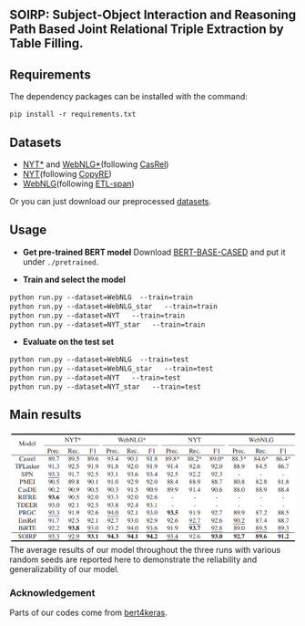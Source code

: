 ##  SOIRP: Subject-Object Interaction and Reasoning Path Based Joint Relational Triple Extraction by Table Filling.


## Requirements
The dependency packages can be installed with the command:
```
pip install -r requirements.txt
```
## Datasets  
  
- [NYT*](https://github.com/weizhepei/CasRel/tree/master/data/NYT) and [WebNLG*](https://github.com/weizhepei/CasRel/tree/master/data/WebNLG)(following [CasRel](https://github.com/weizhepei/CasRel))  
- [NYT](https://drive.google.com/file/d/1kAVwR051gjfKn3p6oKc7CzNT9g2Cjy6N/view)(following [CopyRE](https://github.com/xiangrongzeng/copy_re))  
- [WebNLG](https://github.com/yubowen-ph/JointER/tree/master/dataset/WebNLG/data)(following [ETL-span](https://github.com/yubowen-ph/JointER))  
  
Or you can just download our preprocessed [datasets](https://drive.google.com/file/d/1ySRSN0EkQ4Qdi-VIQnwfJwofV6AJe9Bs/view?usp=drive_link).

## Usage
* **Get pre-trained BERT model**
Download [BERT-BASE-CASED](https://huggingface.co/bert-base-cased) and put it under `./pretrained`.

* **Train and select the model**
```
python run.py --dataset=WebNLG  --train=train
python run.py --dataset=WebNLG_star   --train=train
python run.py --dataset=NYT   --train=train
python run.py --dataset=NYT_star   --train=train
```

* **Evaluate on the test set**
```
python run.py --dataset=WebNLG  --train=test
python run.py --dataset=WebNLG_star   --train=test
python run.py --dataset=NYT   --train=test
python run.py --dataset=NYT_star   --train=test
```
## Main results
![](./Main_results.png)
The average results of our model throughout the three runs with various random seeds are reported here to demonstrate the reliability and generalizability of our model.

### Acknowledgement
Parts of our codes come from [bert4keras](https://github.com/bojone/bert4keras).
